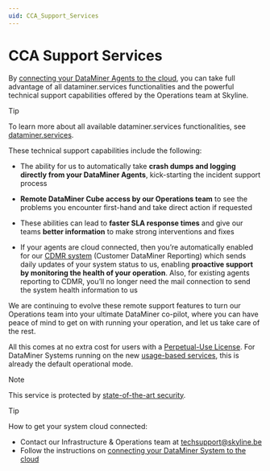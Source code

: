 ```yaml
---
uid: CCA_Support_Services
---
```


# CCA Support Services

By [connecting your DataMiner Agents to the cloud](xref:Connecting_your_DataMiner_System_to_the_cloud), you can take full advantage of all dataminer.services functionalities and the powerful technical support capabilities offered by the Operations team at Skyline.

> [!TIP]
> To learn more about all available dataminer.services functionalities, see [dataminer.services](xref:Overview_DCP).

These technical support capabilities include the following:

- The ability for us to automatically take **crash dumps and logging directly from your DataMiner Agents**, kick-starting the incident support process

- **Remote DataMiner Cube access by our Operations team** to see the problems you encounter first-hand and take direct action if requested

- These abilities can lead to **faster SLA response times** and give our teams **better information** to make strong interventions and fixes

- If your agents are cloud connected, then you’re automatically enabled for our [CDMR system](xref:CDMR) (Customer DataMiner Reporting) which sends daily updates of your system status to us, enabling **proactive support by monitoring the health of your operation**. Also, for existing agents reporting to CDMR, you’ll no longer need the mail connection to send the system health information to us

We are continuing to evolve these remote support features to turn our Operations team into your ultimate DataMiner co-pilot, where you can have peace of mind to get on with running your operation, and let us take care of the rest.

All this comes at no extra cost for users with a [Perpetual-Use License](xref:Pricing_Perpetual_Use_Licensing). For DataMiner Systems running on the new [usage-based services](xref:Pricing_Usage_based_service), this is already the default operational mode.

> [!NOTE]
> This service is protected by [state-of-the-art security](xref:Cloud_connectivity_and_security).

> [!TIP]
> How to get your system cloud connected:
>
> - Contact our Infrastructure & Operations team at [techsupport@skyline.be](mailto:techsupport@skyline.be)
> - Follow the instructions on [connecting your DataMiner System to the cloud](xref:Connecting_your_DataMiner_System_to_the_cloud)
